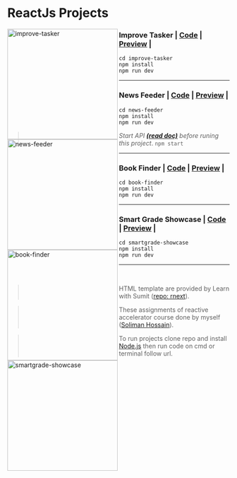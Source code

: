 # ReactJs Projects

<img src="https://github.com/solimanhossain/reactjs-assignments-reactive-accelerator/blob/main/preview/improve-tasker.png?raw=true" alt="improve-tasker" width="250" align="left"/>

### Improve Tasker | [Code](https://github.com/solimanhossain/reactjs-assignments-reactive-accelerator/improve-tasker) | [Preview](https://solimanhossain-assignment-3-improve-tasker.vercel.app/) |

```
cd improve-tasker
npm install
npm run dev
```

---

<img src="https://github.com/solimanhossain/reactjs-assignments-reactive-accelerator/blob/main/preview/news-feeder.png?raw=true" alt="news-feeder" width="250" align="left"/>

### News Feeder | [Code](https://github.com/solimanhossain/reactjs-assignments-reactive-accelerator/news-feeder) | [Preview](https://solimanhossain-assignment-4-news-feeder.vercel.app/) |

```
cd news-feeder
npm install
npm run dev
```

> _Start API ***[(read doc)](https://github.com/Learn-with-Sumit/rnext/tree/assignment-4/api)*** before runing this project_. `npm start`

---

<img src="https://github.com/solimanhossain/reactjs-assignments-reactive-accelerator/blob/main/preview/book-finder.png?raw=true" alt="book-finder" width="250" align="left"/>

### Book Finder | [Code](https://github.com/solimanhossain/reactjs-assignments-reactive-accelerator/book-finder) | [Preview](https://solimanhossain-assignment-2-book-finder-app.vercel.app/) |

```
cd book-finder
npm install
npm run dev
```

---

<img src="https://github.com/solimanhossain/reactjs-assignments-reactive-accelerator/blob/main/preview/smart-grade.png?raw=true" alt="smartgrade-showcase" width="250" align="left"/>

### Smart Grade Showcase | [Code](https://github.com/solimanhossain/reactjs-assignments-reactive-accelerator/smartgrade-showcase) | [Preview](https://solimanhossain-assignment-1-smartgrade-showcase.vercel.app/) |

```
cd smartgrade-showcase
npm install
npm run dev
```

---

<br>

> HTML template are provided by Learn with Sumit ([repo: rnext](https://github.com/Learn-with-Sumit/rnext/)).

> These assignments of reactive accelerator course done by myself ([Soliman Hossain](https://github.com/solimanhossain/)).

> To run projects clone repo and install [Node.js](https://nodejs.org/en/download/) then run code on cmd or terminal follow url.
